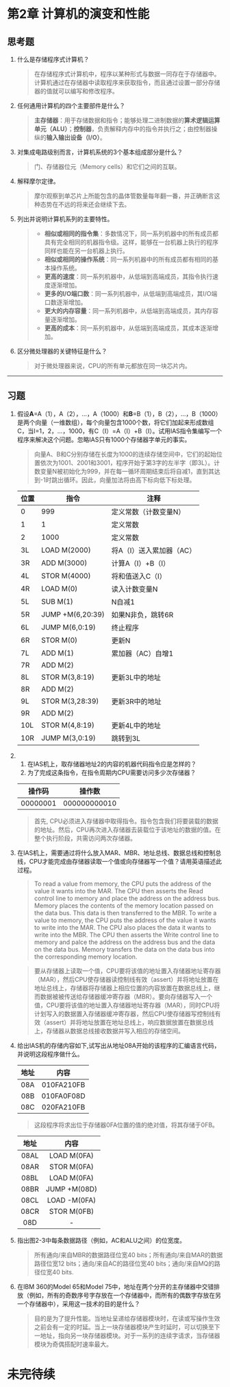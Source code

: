 # 第2章 计算机的演变和性能

## 思考题

1. 什么是存储程序式计算机？
    > 在存储程序式计算机中，程序以某种形式与数据一同存在于存储器中。计算机通过在存储器中读取程序来获取指令，而且通过设置一部分存储器的值就可以编写和修改程序。

1. 任何通用计算机的四个主要部件是什么？
    > **主存储器**：用于存储数据和指令；能够处理二进制数据的**算术逻辑运算单元（ALU）**；**控制器**，负责解释内存中的指令并执行之；由控制器操纵的**输入输出设备（I/O）**。

1. 对集成电路级别而言，计算机系统的3个基本组成部分是什么？
    > 门、存储器位元（Memory cells）和它们之间的互联。

1. 解释摩尔定律。
    > 摩尔观察到单芯片上所能包含的晶体管数量每年翻一番，并正确断言这种态势在不远的将来还会继续下去。

1. 列出并说明计算机系列的主要特性。
    >- **相似或相同的指令集**：多数情况下，同一系列机器中的所有成员都具有完全相同的机器指令级。这样，能够在一台机器上执行的程序同样也能在另一台机器上执行。
    >- **相似或相同的操作系统**：同一系列机器中的所有成员都有相同的基本操作系统。
    >- **更高的速度**：同一系列机器中，从低端到高端成员，其指令执行速度逐渐增加。
    >- **更多的I/O端口数**：同一系列机器中，从低端到高端成员，其I/O端口数逐渐增加。
    >- **更大的内存容量**：同一系列机器中，从低端到高端成员，其内存容量逐渐增加。
    >- **更高的成本**：同一系列机器中，从低端到高端成员，其成本逐渐增加。

1. 区分微处理器的关键特征是什么？
    > 对于微处理器来说，CPU的所有单元都放在同一块芯片内。

---

## 习题

1. 假设**A**=A（1），A（2），…，A（1000）和**B**=B（1），B（2），…，B（1000）是两个向量（一维数组），每个向量包含1000个数，将它们加起来形成数组C，当I=1，2，…，1000，有C（I）=A（I）+B（I）。试用IAS指令集编写一个程序来解决这个问题。忽略IAS只有1000个存储器字单元的事实。
    > 向量A、B和C分别存储在长度为1000的连续存储空间中，它们的起始位置依次为1001、2001和3001，程序开始于第3字的左半字（即3L）。计数变量N被初始化为999，并在每一循环周期结束后将自减1，直到其达到-1时跳出循环。因此，向量加法将由高下标向低下标处理。

    | 位置 | 指令 | 注释 |
    |  --- | --- | ---  |
    | 0| 999 | 定义常数（计数变量N） |
    | 1| 1 | 定义常数 |
    | 2| 1000| 定义常数 |
    | 3L| LOAD M(2000) | 将A（I）送入累加器（AC） |
    | 3R| ADD M(3000) | 计算A（I）+B（I） |
    | 4L| STOR M(4000) | 将和值送入C（I） |
    | 4R| LOAD M(0) | 读入计数变量N |
    | 5L| SUB M(1) | N自减1 |
    | 5R| JUMP +M(6,20:39) | 如果N非负，跳转6R |
    | 6L| JUMP M(6,0:19) | 终止程序 |
    | 6R| STOR M(0) | 更新N |
    | 7L| ADD M(1) | 累加器（AC）自增1 |
    | 7R| ADD M(2) |  |
    | 8L| STOR M(3,8:19) | 更新3L中的地址 |
    | 8R| ADD M(2) |  |
    | 9L| STOR M(3,28:39) | 更新3R中的地址 |
    | 9R| ADD M(2) |  |
    | 10L| STOR M(4,8:19) | 更新4L中的地址 |
    | 10R| JUMP M(3,0:19) | 跳转到3L |
    
1.  1. 在IAS机上，取存储器地址2的内容的机器代码指令应是怎样的？
    1. 为了完成这条指令，在指令周期内CPU需要访问多少次存储器？
    
    | 操作码 | 操作数 |
    | :---: | :---: |
    | 00000001 | 000000000010 |
    > 首先, CPU必须进入存储器中取得指令。指令包含我们将要装载的数据的地址。然后，CPU再次进入存储器去装载位于该地址的数据的值。在整个执行阶段，共需访问两次存储器。

1. 在IAS机上，需要通过将什么放入MAR、MBR、地址总线、数据总线和控制总线，CPU才能完成由存储器读取一个值或向存储器写一个值？请用英语描述此过程。
    > To read a value from memory, the CPU puts the address of the value it wants into the MAR. The CPU then asserts the Read control line to memory and place the address on the address bus. Memory places the contents of the memory location passed on the data bus. This data is then transferred to the MBR. To write a value to memory, the CPU puts the address of the value it wants to write into the MAR. The CPU also places the data it wants to write into the MBR. The CPU then asserts the Write control line to memory and palce the address on the address bus and the data on the data bus. Memory transfers the data on the data bus into the corresponding memory location.

    > 要从存储器上读取一个值，CPU要将该值的地址置入存储器地址寄存器（MAR），然后CPU使存储器读控制线有效（assert）并将地址放置在地址总线上，存储器将存储器上相应位置的内容放置在数据总线上，继而数据被被传送给存储器缓冲寄存器（MBR）。要向存储器写入一个值，CPU要将该值的地址置入存储器地址寄存器（MAR），同时CPU将计划写入的数据置入存储器缓冲寄存器，然后CPU使存储器写控制线有效（assert）并将地址放置在地址总线上，响应数据放置在数据总线上，存储器从数据总线接收数据并写入相应的存储空间。

1. 给出IAS机的存储内容如下,试写出从地址08A开始的该程序的汇编语言代码，并说明这段程序做什么。
   
    | 地址 | 内容 |
    |:---:|:---:|
    | 08A | 010FA210FB |
    | 08B | 010FA0F08D |
    | 08C | 020FA210FB |
    
    > 这段程序将求出位于存储器0FA位置的值的绝对值，将其存储于0FB。
    
    | 地址 | 内容 |
    |:-:|:-:|
    | 08AL | LOAD M(0FA) |
    | 08AR | STOR M(0FA) |
    | 08BL | LOAD M(0FA) |
    | 08BR | JUMP +M(08D) |
    | 08CL | LOAD -M(0FA) |
    | 08CR | STOR M(0FB) |
    | 08D | - |

1. 指出图2-3中每条数据路径（例如，AC和ALU之间）的位宽度。
    > 所有通向/来自MBR的数据路径位宽40 bits；所有通向/来自MAR的数据路径位宽12 bits；通向/来自AC的路径位宽40 bits；通向/来自MQ的路径位宽40 bits.

1. 在IBM 360的Model 65和Model 75中，地址在两个分开的主存储器中交错排放（例如，所有的奇数序号字存放在一个存储器中，而所有的偶数字存放在另一个存储器中），采用这一技术的目的是什么？
    > 目的是为了提升性能。当地址呈递给存储器模块时，在读或写操作生效之前会有一定的时延。当上一块存储器模块产生时延时，可以切换至下一地址，指向另一块存储器模块。对于一系列的连续字请求，当存储器模块为奇偶搭配时速率最大。

# 未完待续
    